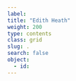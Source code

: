 ```yaml
---
label:
title: "Edith Heath"
weight: 200
type: contents
class: grid
slug: .
search: false
object:
  - id:
---
```


